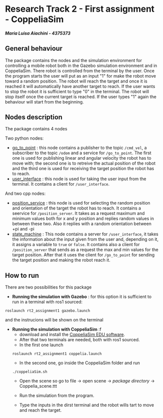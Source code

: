 # Research Track 2 - First assignment - CoppeliaSim
##### Maria Luisa Aiachini - 4375373

## General behaviour
The package contains the nodes and the simulation environment for controlling a mobile robot both in the Gazebo simulation environment and in CoppeliaSim.
There robot is controlled from the terminal by the user. Once the program starts the user will put as an input "1" for make the robot move toward a random position. The robot will reach the target and once it is reached it will automatically have another target to reach. If the user wants to stop the robot it is sufficient to type "0" in the terminal. The robot will stop itself once the current target is reached. If the user types "1" again the behaviour will start from the beginning.


## Nodes description
The package contains 4 nodes

Two python nodes:

- [go_to_point](https://github.com/Marilwoo/rt2_assignment1/blob/main/scripts/go_to_point.py) : this node contains a publisher to the topic `/cmd_vel`, a subscriber to the topic `/odom` and a service for `/go_to_point`. The first one is used for publishing linear and angular velocity the robot has to move with; the second one is to retreive the actual position of the robot and the third one is used for receiving the target position the robot has to reach.
- [user_interface](https://github.com/Marilwoo/rt2_assignment1/blob/main/scripts/user_interface.py) : this node is used for taking the user input from the terminal. It contains a client for `/user_interface`.

And two cpp nodes:

- [position_service](https://github.com/Marilwoo/rt2_assignment1/blob/main/src/position_service.cpp) : this node is used for selecting the random position and orientation of the target the robot has to reach. It contains a seervice for `/position_server`. It takes as a request maximum and minimum values both for x and y position and replies random values in between these two. Also it replies with a random orientation between +pi and -pi
- [state_machine](https://github.com/Marilwoo/rt2_assignment1/blob/main/src/state_machine.cpp) : This node contains a server for `/user_interface`, it takes the information about the input given from the user and, depending on it, it assigns a variable to `true` or `false`. It contains also a client for `/position_server` that sends as a request the max and min values for the target position. After that it uses the client for `/go_to_point` for sending the target position and making the robot reach it.



## How to run
There are two possibilities for this package
- **Running the simulation with Gazebo** : for this option it is sufficient to run in a terminal with ros1 sourced:
```
roslaunch rt2_assignment1 gazebo.launch
```
and the instrucions will be shown on the terminal
- **Running the simulation with CoppeliaSim** :f
  - download and install the [CoppeliaSim EDU software](https://coppeliarobotics.com/downloads). 
  - After that two terminals are needed, both with ros1 sourced.
  - In the first one launch
  ```
  roslaunch rt2_assignment1 coppelia.launch
  ```
  - In the second one, go inside the CoppeliaSim folder and run
  ```
  ./coppeliaSim.sh
  ```
  - Open the scene so go to file -> open scene -> _package directory_ -> Coppelia_scene.ttt

  - Run the simulation from the program. 

  - Type the inputs in the dirst terminal and the robot wills tart to move and reach the target.





